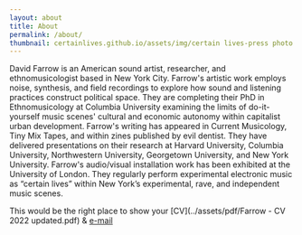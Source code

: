 ```yaml
---
layout: about
title: About
permalink: /about/
thumbnail: certainlives.github.io/assets/img/certain lives-press photo.png # Change this URL for diff profile picture
---
```


David Farrow is an American sound artist, researcher, and ethnomusicologist based in New York City. Farrow's artistic work employs noise, synthesis, and field recordings to explore how sound and listening practices construct political space. They are completing their PhD in Ethnomusicology at Columbia University examining the limits of do-it-yourself music scenes' cultural and economic autonomy within capitalist urban development. Farrow's writing has appeared in Current Musicology, Tiny Mix Tapes, and within zines published by evil dentist. They have delivered presentations on their research at Harvard University, Columbia University, Northwestern University, Georgetown University, and New York University. Farrow's audio/visual installation work has been exhibited at the University of London. They regularly perform experimental electronic music as “certain lives” within New York’s experimental, rave, and independent music scenes.


This would be the right place to show your [CV](../assets/pdf/Farrow - CV 2022 updated.pdf) & [e-mail](mailto:certainlives@gmail.com?subject=hey)
